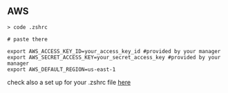 ## AWS


```
> code .zshrc

# paste there

export AWS_ACCESS_KEY_ID=your_access_key_id #provided by your manager
export AWS_SECRET_ACCESS_KEY=your_secret_access_key #provided by your manager
export AWS_DEFAULT_REGION=us-east-1 

```

check also a set up for your .zshrc file [here](https://github.com/patrinoua/artsy/blob/main/.zshrc)
